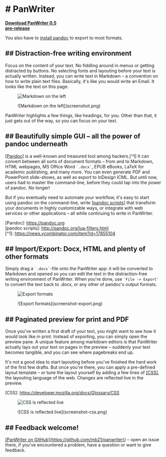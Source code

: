 # # PanWriter

[**Download PanWriter 0.5<br class="_only_mobile"> pre-release**](https://github.com/mb21/panwriter/releases)

You also have to [install pandoc](https://github.com/jgm/pandoc/releases) to export to most formats.

## ## Distraction-free writing environment

Focus on the content of your text. No fiddling around in menus or getting distracted by buttons. No selecting fonts and layouting before your text is actually written. Instead, you can write text in Markdown – a convention on how to write plain text files. Basically, it's like you would write an Email. It looks like the text on this page.

<figure>

![Markdown on the left](https://github.com/mb21/panwriter/raw/master/screenshot.png)

<figcaption>![Markdown on the left](screenshot.png)</figcaption>
</figure>

PanWriter highlights a few things, like headings, for you. Other than that, it just gets out of the way, so you can focus on your text.


## ## Beautifully simple GUI – all the power of pandoc underneath

<a href="https://pandoc.org">\[Pandoc\]</a> is a well-known and treasured tool among hackers.<span class="footnote">\[\^1\]</span> It can convert between all sorts of document formats – from and to Markdown, HTML webpages, MS Office Word `` `.docx` ``, EPUB eBooks, LaTeX for academic publishing, and many more. You can even generate PDF and PowerPoint slide-shows, as well as export to InDesign ICML. But until now, users had to master the command-line, before they could tap into the power of pandoc. No longer!

But if you eventually need to automate your workflow, it's easy to start using pandoc on the command-line, write <a href="http://pandoc.org/lua-filters.html">\[pandoc scripts\]</a> that transform your documents in highly customizable ways, or integrate with web services or other applications – all while continuing to write in PanWriter.

\[Pandoc\]: <https://pandoc.org> \
\[pandoc scripts\]: <http://pandoc.org/lua-filters.html> \
\[^1\]: <https://news.ycombinator.com/item?id=17855104>


## ## Import/Export: Docx, HTML and plenty of other formats

Simply drag a `` `.docx` ``-file onto the PanWriter app: it will be converted to Markdown and opened so you can edit the text in the distraction-free writing environment of PanWriter. When you're done, use `` `File -> Export` `` to convert the text back to .docx, or any other of pandoc's output formats.

<figure>

![Export formats](https://github.com/mb21/panwriter/raw/master/screenshot-export.png)

<figcaption>![Export formats](screenshot-export.png)</figcaption>
</figure>


## ## Paginated preview for print and PDF

Once you've written a first draft of your text, you might want to see how it would look like in print. Instead of exporting, you can simply open the preview pane. A unique feature among markdown editors is that PanWriter actually lays out your text on pages in the preview – suddenly your text becomes tangible, and you can see where pagebreaks end up.

It's not a good idea to start layouting before you've finished the hard work of the first few drafts. But once you're there, you can apply a pre-defined layout template – or tune the layout yourself by adding a few lines of <a href="https://developer.mozilla.org/docs/Glossary/CSS">\[CSS\]</a>, the layouting language of the web. Changes are reflected live in the preview.

\[CSS\]: <https://developer.mozilla.org/docs/Glossary/CSS>

<figure>

![CSS is reflected live](https://github.com/mb21/panwriter/raw/master/screenshot-css.png)

<figcaption>![CSS is reflected live](screenshot-css.png)</figcaption>
</figure>


## ## Feedback welcome!

<a href="https://github.com/mb21/panwriter">\[PanWriter on GitHub\]\(https://github.com/mb21/panwriter\)</a> – open an issue there, if you've encountered a problem, have a question or want to give feedback.

